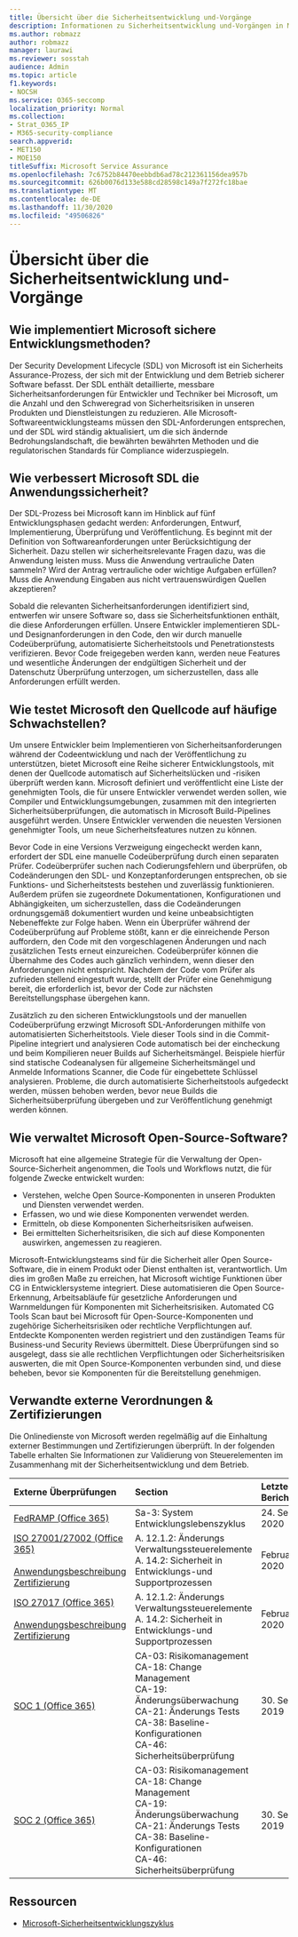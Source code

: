 ```yaml
---
title: Übersicht über die Sicherheitsentwicklung und-Vorgänge
description: Informationen zu Sicherheitsentwicklung und-Vorgängen in Microsoft 365
ms.author: robmazz
author: robmazz
manager: laurawi
ms.reviewer: sosstah
audience: Admin
ms.topic: article
f1.keywords:
- NOCSH
ms.service: O365-seccomp
localization_priority: Normal
ms.collection:
- Strat_O365_IP
- M365-security-compliance
search.appverid:
- MET150
- MOE150
titleSuffix: Microsoft Service Assurance
ms.openlocfilehash: 7c6752b84470eebbdb6ad78c212361156dea957b
ms.sourcegitcommit: 626b0076d133e588cd28598c149a7f272fc18bae
ms.translationtype: MT
ms.contentlocale: de-DE
ms.lasthandoff: 11/30/2020
ms.locfileid: "49506826"
---
```

# <a name="security-development-and-operations-overview"></a>Übersicht über die Sicherheitsentwicklung und-Vorgänge

## <a name="how-does-microsoft-implement-secure-development-practices"></a>Wie implementiert Microsoft sichere Entwicklungsmethoden?

Der Security Development Lifecycle (SDL) von Microsoft ist ein Sicherheits Assurance-Prozess, der sich mit der Entwicklung und dem Betrieb sicherer Software befasst. Der SDL enthält detaillierte, messbare Sicherheitsanforderungen für Entwickler und Techniker bei Microsoft, um die Anzahl und den Schweregrad von Sicherheitsrisiken in unseren Produkten und Dienstleistungen zu reduzieren. Alle Microsoft-Softwareentwicklungsteams müssen den SDL-Anforderungen entsprechen, und der SDL wird ständig aktualisiert, um die sich ändernde Bedrohungslandschaft, die bewährten bewährten Methoden und die regulatorischen Standards für Compliance widerzuspiegeln.

## <a name="how-does-microsofts-sdl-improve-application-security"></a>Wie verbessert Microsoft SDL die Anwendungssicherheit?

Der SDL-Prozess bei Microsoft kann im Hinblick auf fünf Entwicklungsphasen gedacht werden: Anforderungen, Entwurf, Implementierung, Überprüfung und Veröffentlichung. Es beginnt mit der Definition von Softwareanforderungen unter Berücksichtigung der Sicherheit. Dazu stellen wir sicherheitsrelevante Fragen dazu, was die Anwendung leisten muss. Muss die Anwendung vertrauliche Daten sammeln? Wird der Antrag vertrauliche oder wichtige Aufgaben erfüllen? Muss die Anwendung Eingaben aus nicht vertrauenswürdigen Quellen akzeptieren?

Sobald die relevanten Sicherheitsanforderungen identifiziert sind, entwerfen wir unsere Software so, dass sie Sicherheitsfunktionen enthält, die diese Anforderungen erfüllen. Unsere Entwickler implementieren SDL- und Designanforderungen in den Code, den wir durch manuelle Codeüberprüfung, automatisierte Sicherheitstools und Penetrationstests verifizieren. Bevor Code freigegeben werden kann, werden neue Features und wesentliche Änderungen der endgültigen Sicherheit und der Datenschutz Überprüfung unterzogen, um sicherzustellen, dass alle Anforderungen erfüllt werden.

## <a name="how-does-microsoft-test-source-code-for-common-vulnerabilities"></a>Wie testet Microsoft den Quellcode auf häufige Schwachstellen?

Um unsere Entwickler beim Implementieren von Sicherheitsanforderungen während der Codeentwicklung und nach der Veröffentlichung zu unterstützen, bietet Microsoft eine Reihe sicherer Entwicklungstools, mit denen der Quellcode automatisch auf Sicherheitslücken und -risiken überprüft werden kann. Microsoft definiert und veröffentlicht eine Liste der genehmigten Tools, die für unsere Entwickler verwendet werden sollen, wie Compiler und Entwicklungsumgebungen, zusammen mit den integrierten Sicherheitsüberprüfungen, die automatisch in Microsoft Build-Pipelines ausgeführt werden. Unsere Entwickler verwenden die neuesten Versionen genehmigter Tools, um neue Sicherheitsfeatures nutzen zu können.

Bevor Code in eine Versions Verzweigung eingecheckt werden kann, erfordert der SDL eine manuelle Codeüberprüfung durch einen separaten Prüfer. Codeüberprüfer suchen nach Codierungsfehlern und überprüfen, ob Codeänderungen den SDL- und Konzeptanforderungen entsprechen, ob sie Funktions- und Sicherheitstests bestehen und zuverlässig funktionieren. Außerdem prüfen sie zugeordnete Dokumentationen, Konfigurationen und Abhängigkeiten, um sicherzustellen, dass die Codeänderungen ordnungsgemäß dokumentiert wurden und keine unbeabsichtigten Nebeneffekte zur Folge haben. Wenn ein Überprüfer während der Codeüberprüfung auf Probleme stößt, kann er die einreichende Person auffordern, den Code mit den vorgeschlagenen Änderungen und nach zusätzlichen Tests erneut einzureichen. Codeüberprüfer können die Übernahme des Codes auch gänzlich verhindern, wenn dieser den Anforderungen nicht entspricht. Nachdem der Code vom Prüfer als zufrieden stellend eingestuft wurde, stellt der Prüfer eine Genehmigung bereit, die erforderlich ist, bevor der Code zur nächsten Bereitstellungsphase übergehen kann.

Zusätzlich zu den sicheren Entwicklungstools und der manuellen Codeüberprüfung erzwingt Microsoft SDL-Anforderungen mithilfe von automatisierten Sicherheitstools. Viele dieser Tools sind in die Commit-Pipeline integriert und analysieren Code automatisch bei der eincheckung und beim Kompilieren neuer Builds auf Sicherheitsmängel. Beispiele hierfür sind statische Codeanalysen für allgemeine Sicherheitsmängel und Anmelde Informations Scanner, die Code für eingebettete Schlüssel analysieren. Probleme, die durch automatisierte Sicherheitstools aufgedeckt werden, müssen behoben werden, bevor neue Builds die Sicherheitsüberprüfung übergeben und zur Veröffentlichung genehmigt werden können.

## <a name="how-does-microsoft-manage-open-source-software"></a>Wie verwaltet Microsoft Open-Source-Software?

Microsoft hat eine allgemeine Strategie für die Verwaltung der Open-Source-Sicherheit angenommen, die Tools und Workflows nutzt, die für folgende Zwecke entwickelt wurden:

- Verstehen, welche Open Source-Komponenten in unseren Produkten und Diensten verwendet werden.
- Erfassen, wo und wie diese Komponenten verwendet werden.
- Ermitteln, ob diese Komponenten Sicherheitsrisiken aufweisen.
- Bei ermittelten Sicherheitsrisiken, die sich auf diese Komponenten auswirken, angemessen zu reagieren.

Microsoft-Entwicklungsteams sind für die Sicherheit aller Open Source-Software, die in einem Produkt oder Dienst enthalten ist, verantwortlich. Um dies im großen Maße zu erreichen, hat Microsoft wichtige Funktionen über CG in Entwicklersysteme integriert. Diese automatisieren die Open Source-Erkennung, Arbeitsabläufe für gesetzliche Anforderungen und Warnmeldungen für Komponenten mit Sicherheitsrisiken. Automated CG Tools Scan baut bei Microsoft für Open-Source-Komponenten und zugehörige Sicherheitsrisiken oder rechtliche Verpflichtungen auf. Entdeckte Komponenten werden registriert und den zuständigen Teams für Business-und Security Reviews übermittelt. Diese Überprüfungen sind so ausgelegt, dass sie alle rechtlichen Verpflichtungen oder Sicherheitsrisiken auswerten, die mit Open Source-Komponenten verbunden sind, und diese beheben, bevor sie Komponenten für die Bereitstellung genehmigen.

## <a name="related-external-regulations--certifications"></a>Verwandte externe Verordnungen & Zertifizierungen

Die Onlinedienste von Microsoft werden regelmäßig auf die Einhaltung externer Bestimmungen und Zertifizierungen überprüft. In der folgenden Tabelle erhalten Sie Informationen zur Validierung von Steuerelementen im Zusammenhang mit der Sicherheitsentwicklung und dem Betrieb.

| **Externe Überprüfungen** | **Section** | **Letztes Berichtsdatum** |
|:--------------------|:------------|:-----------------------|
| [FedRAMP (Office 365)](https://compliance.microsoft.com/compliancemanager) | Sa-3: System Entwicklungslebenszyklus | 24. September 2020 |
| [ISO 27001/27002 (Office 365)](https://servicetrust.microsoft.com/ViewPage/MSComplianceGuideV3?command=Download&downloadType=Document&downloadId=d7864d4f-e053-4cc4-a964-fa526d07c3be&tab=7027ead0-3d6b-11e9-b9e1-290b1eb4cdeb&docTab=7027ead0-3d6b-11e9-b9e1-290b1eb4cdeb_ISO_Reports) <br><br> [Anwendungsbeschreibung](https://servicetrust.microsoft.com/ViewPage/MSComplianceGuide?command=Download&downloadType=Document&downloadId=8ee1e46b-2ada-4e7b-bb7d-4c55a8cb6fcd&docTab=4ce99610-c9c0-11e7-8c2c-f908a777fa4d_ISO_Reports) <br> [Zertifizierung](https://servicetrust.microsoft.com/ViewPage/MSComplianceGuideV3?command=Download&downloadType=Document&downloadId=1e84a14a-2468-45ac-9412-5e53250d57ec&tab=7027ead0-3d6b-11e9-b9e1-290b1eb4cdeb&docTab=7027ead0-3d6b-11e9-b9e1-290b1eb4cdeb_ISO_Reports) | A. 12.1.2: Änderungs Verwaltungssteuerelemente <br> A. 14.2: Sicherheit in Entwicklungs-und Supportprozessen | Februar 22, 2020 |
| [ISO 27017 (Office 365)](https://servicetrust.microsoft.com/ViewPage/MSComplianceGuideV3?command=Download&downloadType=Document&downloadId=d7864d4f-e053-4cc4-a964-fa526d07c3be&tab=7027ead0-3d6b-11e9-b9e1-290b1eb4cdeb&docTab=7027ead0-3d6b-11e9-b9e1-290b1eb4cdeb_ISO_Reports) <br><br> [Anwendungsbeschreibung](https://servicetrust.microsoft.com/ViewPage/MSComplianceGuide?command=Download&downloadType=Document&downloadId=8ee1e46b-2ada-4e7b-bb7d-4c55a8cb6fcd&docTab=4ce99610-c9c0-11e7-8c2c-f908a777fa4d_ISO_Reports) <br> [Zertifizierung](https://servicetrust.microsoft.com/ViewPage/MSComplianceGuideV3?command=Download&downloadType=Document&downloadId=70de0999-5451-43a3-9ef4-761e8fbfb1a3&tab=7027ead0-3d6b-11e9-b9e1-290b1eb4cdeb&docTab=7027ead0-3d6b-11e9-b9e1-290b1eb4cdeb_ISO_Reports) | A. 12.1.2: Änderungs Verwaltungssteuerelemente <br> A. 14.2: Sicherheit in Entwicklungs-und Supportprozessen | Februar 22, 2020 |
| [SOC 1 (Office 365)](https://servicetrust.microsoft.com/ViewPage/MSComplianceGuideV3?command=Download&downloadType=Document&downloadId=b07c0f7b-6bd5-4544-8255-7a5f14bf914a&tab=7027ead0-3d6b-11e9-b9e1-290b1eb4cdeb&docTab=7027ead0-3d6b-11e9-b9e1-290b1eb4cdeb_SOC_/_SSAE_16_Reports) | CA-03: Risikomanagement <br> CA-18: Change Management <br> CA-19: Änderungsüberwachung <br> CA-21: Änderungs Tests <br> CA-38: Baseline-Konfigurationen <br> CA-46: Sicherheitsüberprüfung | 30. September 2019 |
| [SOC 2 (Office 365)](https://servicetrust.microsoft.com/ViewPage/MSComplianceGuideV3?command=Download&downloadType=Document&downloadId=fa062990-e758-4ddc-ace3-7fb21a301d09&tab=7027ead0-3d6b-11e9-b9e1-290b1eb4cdeb&docTab=7027ead0-3d6b-11e9-b9e1-290b1eb4cdeb_SOC_/_SSAE_16_Rep-11e9-b9e1-290b1eb4cdeb_SOC_/_SSAE_16_Reports) | CA-03: Risikomanagement <br> CA-18: Change Management <br> CA-19: Änderungsüberwachung <br> CA-21: Änderungs Tests <br> CA-38: Baseline-Konfigurationen <br> CA-46: Sicherheitsüberprüfung | 30. September 2019 |

## <a name="resources"></a>Ressourcen

- [Microsoft-Sicherheitsentwicklungszyklus](https://www.microsoft.com/securityengineering/sdl)
